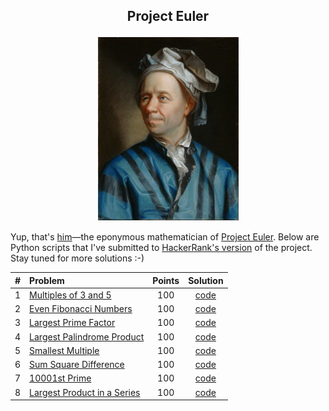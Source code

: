 ## <p align="center">Project Euler</p>

<p align="center"><img src="Leonhard_Euler.jpg" width="225"></p>

<p>

Yup, that's [him](https://en.wikipedia.org/wiki/Leonhard_Euler)&mdash;the eponymous mathematician of [Project Euler](https://projecteuler.net). Below are Python scripts that I've submitted to [HackerRank's version](https://www.hackerrank.com/contests/projecteuler/challenges) of the project. Stay tuned for more solutions :-)

</p>

<center>

| # | Problem | Points | Solution |
| :---:  | :---  | :---:  | :---:  |
|1| [Multiples of 3 and 5](https://www.hackerrank.com/contests/projecteuler/challenges/euler001) | 100 | [code](/solutions/001_multiples_of_3_and_5.py) |
|2| [Even Fibonacci Numbers](https://www.hackerrank.com/contests/projecteuler/challenges/euler002) | 100 | [code](/solutions/002_even_fibonacci_numbers.py) |
|3| [Largest Prime Factor](https://www.hackerrank.com/contests/projecteuler/challenges/euler003) | 100 | [code](/solutions/003_largest_prime_factor.py) |
|4| [Largest Palindrome Product](https://www.hackerrank.com/contests/projecteuler/challenges/euler004) | 100 | [code](/solutions/004_largest_palindrome_product.py) |
|5| [Smallest Multiple](https://www.hackerrank.com/contests/projecteuler/challenges/euler005) | 100 | [code](/solutions/005_smallest_multiple.py) |
|6| [Sum Square Difference](https://www.hackerrank.com/contests/projecteuler/challenges/euler006) | 100 | [code](/solutions/006_sum_square_difference.py) |
|7| [10001st Prime](https://www.hackerrank.com/contests/projecteuler/challenges/euler007) | 100 | [code](/solutions/007_10001st_prime.py) |
|8| [Largest Product in a Series](https://www.hackerrank.com/contests/projecteuler/challenges/euler008) | 100 | [code](/solutions/008_largest_product_in_a_series.py) |

</center>
